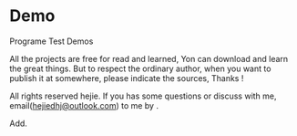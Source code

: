 # Demo
Programe Test Demos

  All the projects are free for read and learned, Yon can download and learn the great things. But to respect the ordinary author, when you want to publish it at somewhere, please indicate the sources, Thanks ! 

  All rights reserved hejie. If you has some questions or discuss with me, email(hejiedhj@outlook.com) to me by .
  
  Add.
